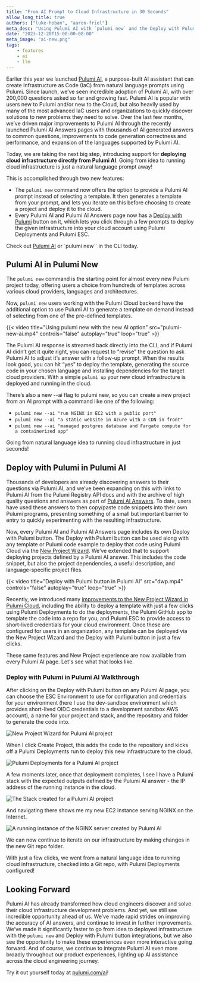```yaml
---
title: "From AI Prompt to Cloud Infrastructure in 30 Seconds"
allow_long_title: true
authors: ["luke-hoban", "aaron-friel"]
meta_desc: "Using Pulumi AI with `pulumi new` and the Deploy with Pulumi button to deploy infrastructure from a natural language prompt in just a few clicks"
date: "2023-12-20T15:00:00-08:00"
meta_image: "ai-new.png"
tags:
    - features
    - ai
    - llm
---
```


Earlier this year we launched [Pulumi AI](/ai), a purpose-built AI assistant that can create Infrastructure as Code (IaC) from natural language prompts using Pulumi.  Since launch, we’ve seen incredible adoption of Pulumi AI, with over 200,000 questions asked so far and growing fast.  Pulumi AI is popular with users new to Pulumi and/or new to the Cloud, but also heavily used by many of the most advanced IaC users and organizations to quickly discover solutions to new problems they need to solve. Over the last few months, we’ve driven major improvements to Pulumi AI through the recently launched Pulumi AI Answers pages with thousands of AI generated answers to common questions, improvements to code generation correctness and performance, and expansion of the languages supported by Pulumi AI.

Today, we are taking the next big step, introducing support for __deploying cloud infrastructure directly from Pulumi AI__.  Going from idea to running cloud infrastructure is just a natural language prompt away!  

<!--more-->

This is accomplished through two new features:

* The `pulumi new` command now offers the option to provide a Pulumi AI prompt instead of selecting a template.  It then generates a template from your prompt, and lets you iterate on this before choosing to create a project and deploy it to the cloud.
* Every Pulumi AI and Pulumi AI Answers page now has a [Deploy with Pulumi](/docs/pulumi-cloud/pulumi-button/) button on it, which lets you click through a few prompts to deploy the given infrastructure into your cloud account using Pulumi Deployments and Pulumi ESC.

Check out [Pulumi AI](/ai) or `pulumi new`` in the CLI today.

## Pulumi AI in Pulumi New

The `pulumi new` command is the starting point for almost every new Pulumi project today, offering users a choice from hundreds of templates across various cloud providers, languages and architectures.  

Now, `pulumi new` users working with the Pulumi Cloud backend have the additional option to use Pulumi AI to generate a template on demand instead of selecting from one of the pre-defined templates.  

{{< video title="Using pulumi new with the new AI option" src="pulumi-new-ai.mp4" controls="false" autoplay="true" loop="true" >}}

The Pulumi AI response is streamed back directly into the CLI, and if Pulumi AI didn’t get it quite right, you can request to “revise” the question to ask Pulumi AI to adjust it’s answer with a follow-up prompt.  When the results look good, you can hit “yes” to deploy the template, generating the source code in your chosen language and installing dependencies for the target cloud providers.  With a simple `pulumi up` your new cloud infrastructure is deployed and running in the cloud.

There’s also a new --ai flag to pulumi new, so you can create a new project from an AI prompt with a command like one of the following:

* `pulumi new --ai "run NGINX in EC2 with a public port"`
* `pulumi new --ai "a static website in Azure with a CDN in front"`
* `pulumi new --ai "managed postgres database and Fargate compute for a containerized app"`

Going from natural language idea to running cloud infrastructure in just seconds!

## Deploy with Pulumi in Pulumi AI

Thousands of developers are already discovering answers to their questions via Pulumi AI, and we’ve been expanding on this with links to Pulumi AI from the Pulumi Registry API docs and with the archive of high quality questions and answers as part of [Pulumi AI Answers](/ai/answers).  To date, users have used these answers to then copy/paste code snippets into their own Pulumi programs, presenting something of a small but important barrier to entry to quickly experimenting with the resulting infrastructure.

Now, every Pulumi AI and Pulumi AI Answers page includes its own Deploy with Pulumi button.  The Deploy with Pulumi button can be used along with any template or Pulumi code example to deploy that code using Pulumi Cloud via the [New Project Wizard](/docs/pulumi-cloud/developer-portals/new-project-wizard).  We’ve extended that to support deploying projects defined by a Pulumi AI answer.  This includes the code snippet, but also the project dependencies, a useful description, and language-specific project files.  

{{< video title="Deploy with Pulumi button in Pulumi AI" src="dwp.mp4" controls="false" autoplay="true" loop="true" >}}

Recently, we introduced many [improvements to the New Project Wizard in Pulumi Cloud](/blog/building-developer-portals/), including the ability to deploy a template with just a few clicks using Pulumi Deployments to do the deployments, the Pulumi GitHub app to template the code into a repo for you, and Pulumi ESC to provide access to short-lived credentials for your cloud environment.  Once these are configured for users in an organization, any template can be deployed via the New Project Wizard and the Deploy with Pulumi button in just a few clicks.

These same features and New Project experience are now available from every Pulumi AI page.  Let's see what that looks like.

### Deploy with Pulumi in Pulumi AI Walkthrough

After clicking on the Deploy with Pulumi button on any Pulumi AI page, you can choose the ESC Environment to use for configuration and credentials for your environment (here I use the dev-sandbox environment which provides short-lived OIDC credentials to a development sandbox AWS account), a name for your project and stack, and the repository and folder to generate the code into.

![New Project Wizard for Pulumi AI project](npw.png)

When I click Create Project, this adds the code to the repository and kicks off a Pulumi Deployments run to deploy this new infrastructure to the cloud.

![Pulumi Deployments for a Pulumi AI project](deploy2.png)

A few moments later, once that deployment completes, I see I have a Pulumi stack with the expected outputs defined by the Pulumi AI answer - the IP address of the running instance in the cloud.

![The Stack created for a Pulumi AI project](stack.png)

And navigating there shows me my new EC2 instance serving NGINX on the Internet.

![A running instance of the NGINX server created by Pulumi AI](nginx.png)

We can now continue to iterate on our infrastructure by making changes in the new Git repo folder.

With just a few clicks, we went from a natural language idea to running cloud infrastructure, checked into a Git repo, with Pulumi Deployments configured!

## Looking Forward

Pulumi AI has already transformed how cloud engineers discover and solve their cloud infrastructure development problems.  And yet, we still see incredible opportunity ahead of us.  We’ve made rapid strides on improving the accuracy of AI answers, and continue to invest in further improvements.  We’ve made it significantly faster to go from idea to deployed infrastructure with the `pulumi new` and Deploy with Pulumi button integrations, but we also see the opportunity to make these experiences even more interactive going forward.  And of course, we continue to integrate Pulumi AI even more broadly throughout our product experiences, lighting up AI assistance across the cloud engineering journey.

Try it out yourself today at [pulumi.com/ai](/ai)!
